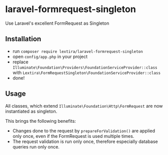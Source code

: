 # laravel-formrequest-singleton
Use Laravel's excellent FormRequest as Singleton

## Installation

*   run `composer require lextira/laravel-formrequest-singleton`
*   open `config/app.php` in your project
*   replace `Illuminate\Foundation\Providers\FoundationServiceProvider::class`  
    with `Lextira\FormRequestSingleton\FoundationServiceProvider::class`
*   done!

## Usage

All classes, which extend `Illuminate\Foundation\Http\FormRequest` are now instantiated as singleton.

This brings the following benefits:
*   Changes done to the request by `prepareForValidation()` are applied only once,
    even if the FormRequest is used multiple times.
*   The request validation is run only once, therefore especially database queries run only once.